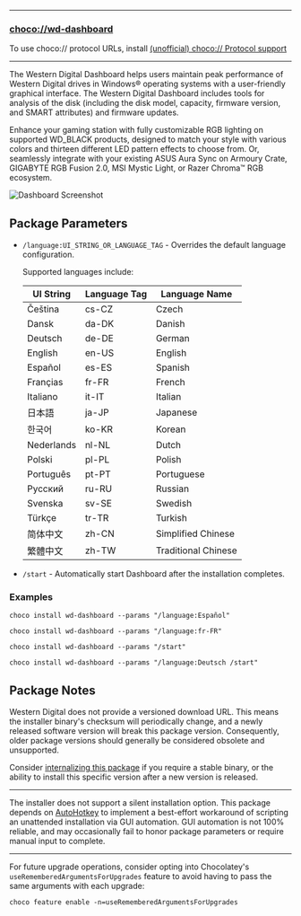 
---
### [choco://wd-dashboard](choco://wd--dashboard)
To use choco:// protocol URLs, install [(unofficial) choco:// Protocol support](https://chocolatey.org/packages/choco-protocol-support)

---

The Western Digital Dashboard helps users maintain peak performance of Western Digital drives in Windows® operating systems with a user-friendly graphical interface. The Western Digital Dashboard includes tools for analysis of the disk (including the disk model, capacity, firmware version, and SMART attributes) and firmware updates.

Enhance your gaming station with fully customizable RGB lighting on supported WD_BLACK products, designed to match your style with various colors and thirteen different LED pattern effects to choose from. Or, seamlessly integrate with your existing ASUS Aura Sync on Armoury Crate, GIGABYTE RGB Fusion 2.0, MSI Mystic Light, or Razer Chroma™ RGB ecosystem.

![Dashboard Screenshot](https://cdn.jsdelivr.net/gh/brogers5/chocolatey-package-wd-dashboard@1f424def2cab249062aa43fe1a4ae88d54f2507f/Screenshot.png)

## Package Parameters

* `/language:UI_STRING_OR_LANGUAGE_TAG` - Overrides the default language configuration.

    Supported languages include:

    |UI String|Language Tag|Language Name|
    |-|-|-|
    |Čeština|cs-CZ|Czech|
    |Dansk|da-DK|Danish|
    |Deutsch|de-DE|German|
    |English|en-US|English|
    |Español|es-ES|Spanish|
    |Françias|fr-FR|French|
    |Italiano|it-IT|Italian|
    |日本語|ja-JP|Japanese|
    |한국어|ko-KR|Korean|
    |Nederlands|nl-NL|Dutch|
    |Polski|pl-PL|Polish|
    |Português|pt-PT|Portuguese|
    |Pусский|ru-RU|Russian|
    |Svenska|sv-SE|Swedish|
    |Türkçe|tr-TR|Turkish|
    |简体中文|zh-CN|Simplified Chinese|
    |繁體中文|zh-TW|Traditional Chinese|

* `/start` - Automatically start Dashboard after the installation completes.

### Examples

```
choco install wd-dashboard --params "/language:Español"
```

```
choco install wd-dashboard --params "/language:fr-FR"
```

```
choco install wd-dashboard --params "/start"
```

```
choco install wd-dashboard --params "/language:Deutsch /start"
```

## Package Notes
Western Digital does not provide a versioned download URL. This means the installer binary's checksum will periodically change, and a newly released software version will break this package version. Consequently, older package versions should generally be considered obsolete and unsupported.

Consider [internalizing this package](https://docs.chocolatey.org/en-us/guides/create/recompile-packages) if you require a stable binary, or the ability to install this specific version after a new version is released.

---

The installer does not support a silent installation option. This package depends on [AutoHotkey](https://community.chocolatey.org/packages/autohotkey) to implement a best-effort workaround of scripting an unattended installation via GUI automation. GUI automation is not 100% reliable, and may occasionally fail to honor package parameters or require manual input to complete.

---

For future upgrade operations, consider opting into Chocolatey's `useRememberedArgumentsForUpgrades` feature to avoid having to pass the same arguments with each upgrade:
```
choco feature enable -n=useRememberedArgumentsForUpgrades
```
